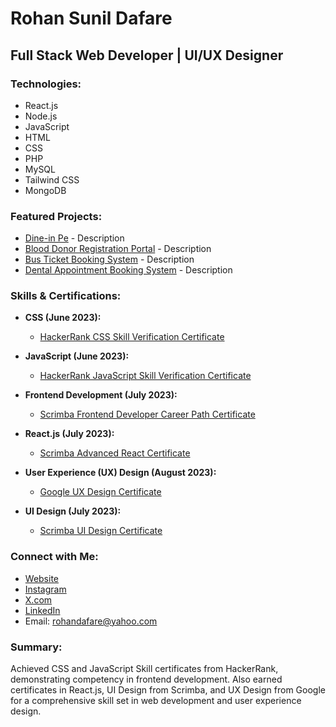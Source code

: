 # Rohan Sunil Dafare

## Full Stack Web Developer | UI/UX Designer

### Technologies:
- React.js
- Node.js
- JavaScript
- HTML
- CSS
- PHP
- MySQL
- Tailwind CSS
- MongoDB

### Featured Projects:
- [Dine-in Pe](#) - Description
- [Blood Donor Registration Portal](#) - Description
- [Bus Ticket Booking System](#) - Description
- [Dental Appointment Booking System](#) - Description

### Skills & Certifications:
- **CSS (June 2023):**
  - [HackerRank CSS Skill Verification Certificate](https://www.hackerrank.com/certificates/41be232b38fc)
  
- **JavaScript (June 2023):**
  - [HackerRank JavaScript Skill Verification Certificate](https://www.hackerrank.com/certificates/9be41d72f5ca)
  
- **Frontend Development (July 2023):**
  - [Scrimba Frontend Developer Career Path Certificate](https://scrimba.com/certificate/umw2NDSW/gfrontend)

- **React.js (July 2023):**
  - [Scrimba Advanced React Certificate](https://scrimba.com/certificate/umw2NDSW/greact)
  
- **User Experience (UX) Design (August 2023):**
  - [Google UX Design Certificate](https://coursera.org/verify/LEWR5PHAWGCS)
  
- **UI Design (July 2023):**
  - [Scrimba UI Design Certificate](https://scrimba.com/certificate/umw2NDSW/gdesignbootcamp)

### Connect with Me:
- [Website](https://www.rohan.dineinpe.one)
- [Instagram](https://instagram.com/rohandafare)
- [X.com](https://twitter.com/rohandafare)
- [LinkedIn](https://linkedin.com/in/dafare)
- Email: rohandafare@yahoo.com

### Summary:
Achieved CSS and JavaScript Skill certificates from HackerRank, demonstrating competency in frontend development. Also earned certificates in React.js, UI Design from Scrimba, and UX Design from Google for a comprehensive skill set in web development and user experience design.
